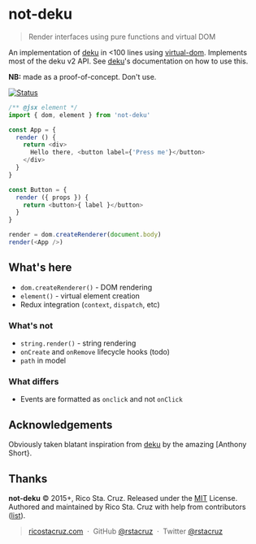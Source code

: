 # not-deku

> Render interfaces using pure functions and virtual DOM

An implementation of [deku] in <100 lines using [virtual-dom]. Implements most of the deku v2 API. See [deku]'s documentation on how to use this.

**NB:** made as a proof-of-concept. Don't use.

[![Status](https://travis-ci.org/rstacruz/not-deku.svg?branch=master)](https://travis-ci.org/rstacruz/not-deku "See test builds")

```js
/** @jsx element */
import { dom, element } from 'not-deku'

const App = {
  render () {
    return <div>
      Hello there, <button label={'Press me'}</button>
    </div>
  }
}

const Button = {
  render ({ props }) {
    return <button>{ label }</button>
  }
}

render = dom.createRenderer(document.body)
render(<App />)
```

## What's here

- `dom.createRenderer()` - DOM rendering
- `element()` - virtual element creation
- Redux integration (`context`, `dispatch`, etc)

### What's not

- `string.render()` - string rendering
- `onCreate` and `onRemove` lifecycle hooks (todo)
- `path` in model

### What differs

- Events are formatted as `onclick` and not `onClick`

[deku]: https://dekujs.github.io/deku
[virtual-dom]: https://www.npmjs.com/package/virtual-dom

## Acknowledgements

Obviously taken blatant inspiration from [deku] by the amazing [Anthony Short}.

[Anthony Short]: https://github.com/anthonyshort

## Thanks

**not-deku** © 2015+, Rico Sta. Cruz. Released under the [MIT] License.<br>
Authored and maintained by Rico Sta. Cruz with help from contributors ([list][contributors]).

> [ricostacruz.com](http://ricostacruz.com) &nbsp;&middot;&nbsp;
> GitHub [@rstacruz](https://github.com/rstacruz) &nbsp;&middot;&nbsp;
> Twitter [@rstacruz](https://twitter.com/rstacruz)

[MIT]: http://mit-license.org/
[contributors]: http://github.com/rstacruz/not-deku/contributors
